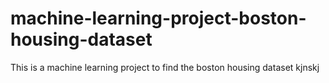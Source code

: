 # machine-learning-project-boston-housing-dataset
 This is a machine learning project to find the boston housing dataset 
kjnskj
